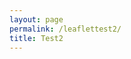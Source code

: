 ```yaml
---
layout: page
permalink: /leaflettest2/
title: Test2
---
```

<link rel="stylesheet" href="https://unpkg.com/leaflet@1.9.4/dist/leaflet.css" integrity="sha256-p4NxAoJBhIIN+hmNHrzRCf9tD/miZyoHS5obTRR9BMY=" crossorigin="" />
<script src="https://unpkg.com/leaflet@1.9.4/dist/leaflet.js" integrity="sha256-20nQCchB9co0qIjJZRGuk2/Z9VM+kNiyxNV1lvTlZBo=" crossorigin=""></script>
<style>
    #map { height: 800px; }
</style>
 <div id="map"></div>
 <script>
var map = L.map('map').setView([40.760338, -74.122696], 12);
L.tileLayer('https://tile.openstreetmap.org/{z}/{x}/{y}.png', {
    maxZoom: 18,
    attribution: '&copy; <a href="http://www.openstreetmap.org/copyright">OpenStreetMap</a>'
}).addTo(map);
{% comment %}
var marker = L.marker([40.760338, -74.122696]).addTo(map);
{% endcomment %}
var circle = L.circle([40.760338, -74.122696], {
    color: 'purple',
    fillColor: '#f07',
    fillOpacity: 0.5,
    radius: 500
}).addTo(map);
var popup = L.popup()
function onMapClick(e) {
    popup
        .setLatLng(e.latlng)
        .setContent("You clicked the map at " + e.latlng.toString())
        .openOn(map);
}
map.on('click', onMapClick);
</script>